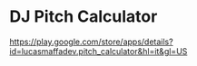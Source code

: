 # DJ Pitch Calculator

https://play.google.com/store/apps/details?id=lucasmaffadev.pitch_calculator&hl=it&gl=US
